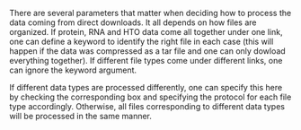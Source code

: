 There are several parameters that matter when deciding how to process the data coming from direct downloads. It all depends on how files are organized. If protein, RNA and HTO data come all together under one link, one can define a keyword to identify the right file in each case (this will happen if the data was compressed as a tar file and one can only dowload everything together). If different file types come under different links, one can ignore the keyword argument. 

If different data types are processed differently, one can specify this here by checking the corresponding box and specifying the protocol for each file type accordingly. Otherwise, all files corresponding to different data types will be processed in the same manner.
